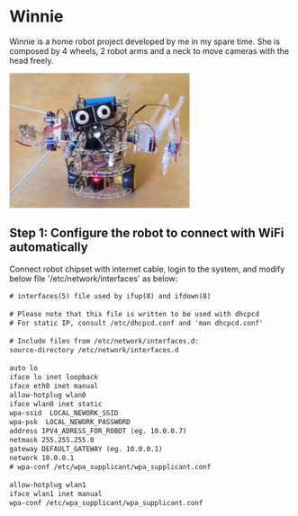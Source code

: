 Winnie
=====================================

Winnie is a home robot project developed by me in my spare time. She is composed by 4 wheels, 2 robot arms and a neck to move cameras with the head freely.


<img src="https://github.com/wyang22/Winnie/blob/main/images/Winnie.jpg" alt="WinnieDemo" />



Step 1: Configure the robot to connect with WiFi automatically
----------------

Connect robot chipset with internet cable, login to the system, and modify below file '/etc/network/interfaces' as below:

```
# interfaces(5) file used by ifup(8) and ifdown(8)

# Please note that this file is written to be used with dhcpcd
# For static IP, consult /etc/dhcpcd.conf and 'man dhcpcd.conf'

# Include files from /etc/network/interfaces.d:
source-directory /etc/network/interfaces.d

auto lo
iface lo inet loopback
iface eth0 inet manual
allow-hotplug wlan0
iface wlan0 inet static
wpa-ssid  LOCAL_NEWORK_SSID
wpa-psk  LOCAL_NEWORK_PASSWORD
address IPV4_ADRESS_FOR_ROBOT (eg. 10.0.0.7)
netmask 255.255.255.0
gateway DEFAULT_GATEWAY (eg. 10.0.0.1)
network 10.0.0.1
# wpa-conf /etc/wpa_supplicant/wpa_supplicant.conf

allow-hotplug wlan1
iface wlan1 inet manual
wpa-conf /etc/wpa_supplicant/wpa_supplicant.conf
```

